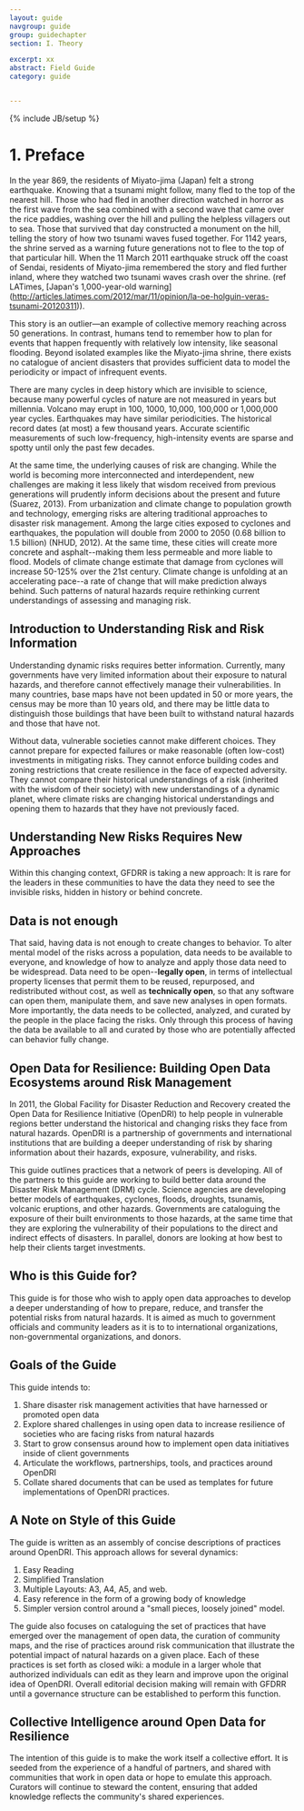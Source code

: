 ```yaml
---
layout: guide
navgroup: guide
group: guidechapter
section: I. Theory

excerpt: xx
abstract: Field Guide
category: guide


---
```


<!-- prose.io users: leave this bit alone -->
{% include JB/setup %}
<!-- end prose.io restriction -->

# 1.	Preface
In the year 869, the residents of Miyato-jima (Japan) felt a strong earthquake. Knowing that a tsunami might follow, many fled to the top of the nearest hill. Those who had fled in another direction watched in horror as the first wave from the sea combined with a second wave that came over the rice paddies, washing over the hill and pulling the helpless villagers out to sea. Those that survived that day constructed a monument on the hill, telling the story of how two tsunami waves fused together. For 1142 years, the shrine served as a warning future generations not to flee to the top of that particular hill. When the 11 March 2011 earthquake struck off the coast of Sendai, residents of Miyato-jima remembered the story and fled further inland, where they watched two tsunami waves crash over the shrine. (ref LATimes, [Japan's 1,000-year-old warning] (http://articles.latimes.com/2012/mar/11/opinion/la-oe-holguin-veras-tsunami-20120311)). 

This story is an outlier&mdash;an example of collective memory reaching across 50 generations. In contrast, humans tend to remember how to plan for events that happen frequently with relatively low intensity, like seasonal flooding. Beyond isolated examples like the Miyato-jima shrine, there exists no catalogue of ancient disasters that provides sufficient data to model the periodicity or impact of infrequent events. 

There are many cycles in deep history which are invisible to science, because many powerful cycles of nature are not measured in years but millennia. Volcano may erupt in 100, 1000, 10,000, 100,000 or 1,000,000 year cycles. Earthquakes may have similar periodicities. The historical record dates (at most) a few thousand years. Accurate scientific measurements of such low-frequency, high-intensity events are sparse and spotty until only the past few decades.

At the same time, the underlying causes of risk are changing. While the world is becoming more interconnected and interdependent, new challenges are making it less likely that wisdom received from previous generations will prudently inform decisions about the present and future (Suarez, 2013). From urbanization and climate change to population growth and technology, emerging risks are altering traditional approaches to disaster risk management. Among the large cities exposed to cyclones and earthquakes, the population will double from 2000 to 2050 (0.68 billion to 1.5 billion) (NHUD, 2012). At the same time, these cities will create more concrete and asphalt--making them less permeable and more liable to flood. Models of climate change estimate that damage from cyclones will increase 50-125% over the 21st century. Climate change is unfolding at an accelerating pace--a rate of change that will make prediction always behind. Such patterns of natural hazards require rethinking current understandings of assessing and managing risk. 

## Introduction to Understanding Risk and Risk Information
Understanding dynamic risks requires better information. Currently, many governments have very limited information about their exposure to natural hazards, and therefore cannot effectively manage their vulnerabilities. In many countries, base maps have not been updated in 50 or more years, the census may be more than 10 years old, and there may be little data to distinguish those buildings that have been built to withstand natural hazards and those that have not. 

Without data, vulnerable societies cannot make different choices. They cannot prepare for expected failures or make reasonable (often low-cost) investments in mitigating risks. They cannot enforce building codes and zoning restrictions that create resilience in the face of expected adversity. They cannot compare their historical understandings of a risk (inherited with the wisdom of their society) with new understandings of a dynamic planet, where climate risks are changing historical understandings and opening them to hazards that they have not previously faced. 


<!-- OpenDRI as shared problem in risk management -->

## Understanding New Risks Requires New Approaches
Within this changing context, GFDRR is taking a new approach:  It is rare for the leaders in these communities to have the data they need to see the invisible risks, hidden in history or behind concrete. 

## Data is not enough
That said, having data is not enough to create changes to behavior. To alter mental model of the risks across a population, data needs to be available to everyone, and knowledge of how to analyze and apply those data need to be widespread. Data need to be open--**legally open**, in terms of intellectual property licenses that permit them to be reused, repurposed, and redistributed without cost, as well as **technically open**, so that any software can open them, manipulate them, and save new analyses in open formats. More importantly, the data needs to be collected, analyzed, and curated by the people in the place facing the risks. Only through this process of having the data be available to all and curated by those who are potentially affected can behavior fully change.

## Open Data for Resilience: Building Open Data Ecosystems around Risk Management
In 2011, the Global Facility for Disaster Reduction and Recovery created the Open Data for Resilience Initiative (OpenDRI) to help people in vulnerable regions better understand the historical and changing risks they face from natural hazards. OpenDRI is a partnership of governments and international institutions that are building a deeper understanding of risk by sharing information about their hazards, exposure, vulnerability, and risks.

This guide outlines practices that a network of peers is developing. All of the partners to this guide are working to build better data around the Disaster Risk Management (DRM) cycle. Science agencies are developing better models of earthquakes, cyclones, floods, droughts, tsunamis, volcanic eruptions, and other hazards. Governments are cataloguing the exposure of their built environments to those hazards, at the same time that they are exploring the vulnerability of their populations to the direct and indirect effects of disasters. In parallel, donors are looking at how best to help their clients target investments. 

## Who is this Guide for?
This guide is for those who wish to apply open data approaches to develop a deeper understanding of how to prepare, reduce, and transfer the potential risks from natural hazards. It is aimed as much to government officials and community leaders as it is to to international organizations, non-governmental organizations, and donors.

## Goals of the Guide
This guide intends to:

1.	Share disaster risk management activities that have harnessed or promoted open data
2.	Explore shared challenges in using open data to increase resilience of societies who are facing risks from natural hazards
3.	Start to grow consensus around how to implement open data initiatives inside of client governments
4.	Articulate the workflows, partnerships, tools, and practices around OpenDRI
5.	Collate shared documents that can be used as templates for future implementations of OpenDRI practices.

## A Note on Style of this Guide
The guide is written as an assembly of concise descriptions of practices around OpenDRI. This approach allows for several dynamics:

1. Easy Reading
2. Simplified Translation
3. Multiple Layouts: A3, A4, A5, and web.
4. Easy reference in the form of a growing body of knowledge
5. Simpler version control around a "small pieces, loosely joined" model. 

The guide also focuses on cataloguing the set of practices that have emerged over the management of open data, the curation of community maps, and the rise of practices around risk communication that illustrate the potential impact of natural hazards on a given place. Each of these practices is set forth as closed wiki: a module in a larger whole that authorized individuals can edit as they learn and improve upon the original idea of OpenDRI. Overall editorial decision making will remain with GFDRR until a governance structure can be established to perform this function.

## Collective Intelligence around Open Data for Resilience
The intention of this guide is to make the work itself a collective effort. It is seeded from the experience of a handful of partners, and shared with communities that work in open data or hope to emulate this approach. Curators will continue to steward the content, ensuring that added knowledge reflects the community's shared experiences.
